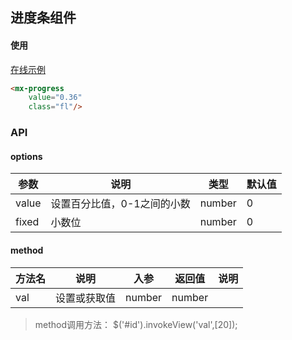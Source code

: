 ## 进度条组件

#### 使用

<a href="https://thx.github.io/magix-gallery/#!/mx-progress/index" target="_blank">在线示例</a>

```html
<mx-progress
    value="0.36"
    class="fl"/>
```


### API

#### options
| 参数 | 说明 | 类型 | 默认值 |
| -------- | -------- | -------- | -------- |
| value    | 设置百分比值，0-1之间的小数 | number | 0 |
| fixed    | 小数位 | number | 0 |


#### method

| 方法名 | 说明 | 入参 | 返回值 | 说明 |
| -------- | -------- | -------- | -------- | -------- |
| val | 设置或获取值 | number | number | &nbsp; |

> method调用方法： $('#id').invokeView('val',[20]);





